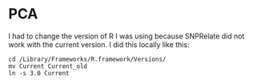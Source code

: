 # PCA

I had to change the version of R I was using because SNPRelate did not work with the current version.  I did this locally like this:

```
cd /Library/Frameworks/R.framework/Versions/
mv Current Current_old
ln -s 3.0 Current
```

